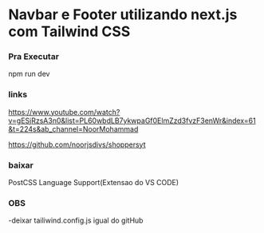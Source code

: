 # Navbar e Footer utilizando next.js com Tailwind CSS



### Pra Executar
npm run dev

### links
https://www.youtube.com/watch?v=gESjRzsA3n0&list=PL60wbdLB7ykwpaGf0ElmZzd3fvzF3enWr&index=61&t=224s&ab_channel=NoorMohammad

https://github.com/noorjsdivs/shoppersyt

### baixar
PostCSS Language Support(Extensao do VS CODE)

### OBS
-deixar tailiwind.config.js igual do gitHub



